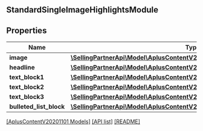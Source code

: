 ## StandardSingleImageHighlightsModule

## Properties

Name | Type | Description | Notes
------------ | ------------- | ------------- | -------------
**image** | [**\SellingPartnerApi\Model\AplusContentV20201101\ImageComponent**](ImageComponent.md) |  | [optional]
**headline** | [**\SellingPartnerApi\Model\AplusContentV20201101\TextComponent**](TextComponent.md) |  | [optional]
**text_block1** | [**\SellingPartnerApi\Model\AplusContentV20201101\StandardTextBlock**](StandardTextBlock.md) |  | [optional]
**text_block2** | [**\SellingPartnerApi\Model\AplusContentV20201101\StandardTextBlock**](StandardTextBlock.md) |  | [optional]
**text_block3** | [**\SellingPartnerApi\Model\AplusContentV20201101\StandardTextBlock**](StandardTextBlock.md) |  | [optional]
**bulleted_list_block** | [**\SellingPartnerApi\Model\AplusContentV20201101\StandardHeaderTextListBlock**](StandardHeaderTextListBlock.md) |  | [optional]

[[AplusContentV20201101 Models]](../) [[API list]](../../Api) [[README]](../../../README.md)

